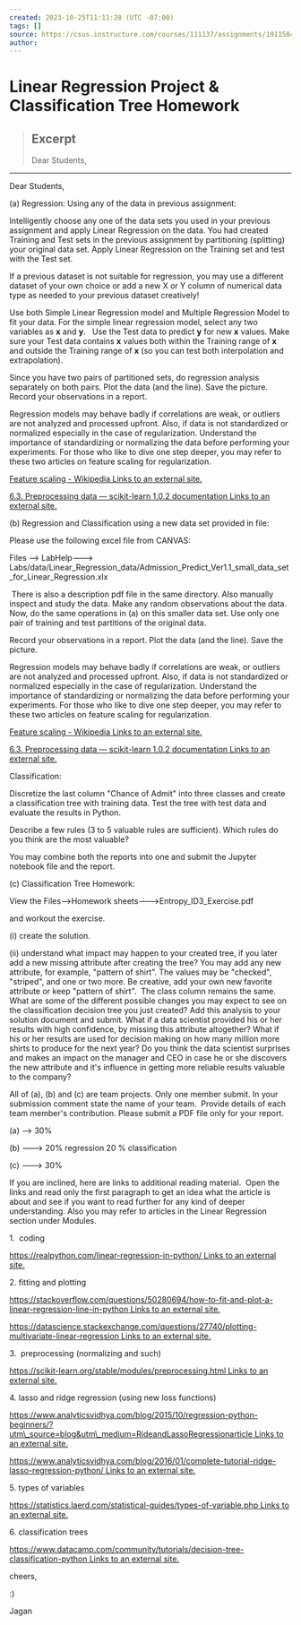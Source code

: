 ```yaml
---
created: 2023-10-25T11:11:28 (UTC -07:00)
tags: []
source: https://csus.instructure.com/courses/111137/assignments/1911584
author: 
---
```


# Linear Regression Project & Classification Tree Homework

> ## Excerpt
> Dear Students,

---
Dear Students,

(a) Regression: Using any of the data in previous assignment: 

Intelligently choose any one of the data sets you used in your previous assignment and apply Linear Regression on the data. You had created Training and Test sets in the previous assignment by partitioning (splitting) your original data set. Apply Linear Regression on the Training set and test with the Test set. 

If a previous dataset is not suitable for regression, you may use a different dataset of your own choice or add a new X or Y column of numerical data type as needed to your previous dataset creatively!

Use both Simple Linear Regression model and Multiple Regression Model to fit your data. For the simple linear regression model, select any two variables as **x** and **y**.   Use the Test data to predict **y** for new **x** values. Make sure your Test data contains **x** values both within the Training range of **x** and outside the Training range of **x** (so you can test both interpolation and extrapolation).

Since you have two pairs of partitioned sets, do regression analysis separately on both pairs. Plot the data (and the line). Save the picture. Record your observations in a report.

Regression models may behave badly if correlations are weak, or outliers are not analyzed and processed upfront. Also, if data is not standardized or normalized especially in the case of regularization. Understand the importance of standardizing or normalizing the data before performing your experiments. For those who like to dive one step deeper, you may refer to these two articles on feature scaling for regularization.

[Feature scaling - Wikipedia Links to an external site.](https://en.wikipedia.org/wiki/Feature_scaling)

[6.3. Preprocessing data — scikit-learn 1.0.2 documentation Links to an external site.](https://scikit-learn.org/stable/modules/preprocessing.html)

(b) Regression and Classification using a new data set provided in file:

Please use the following excel file from CANVAS:

Files --> LabHelp---> Labs/data/Linear\_Regression\_data/Admission\_Predict\_Ver1.1\_small\_data\_set\_for\_Linear\_Regression.xlx

 There is also a description pdf file in the same directory. Also manually inspect and study the data. Make any random observations about the data. Now, do the same operations in (a) on this smaller data set. Use only one pair of training and test partitions of the original data.

Record your observations in a report. Plot the data (and the line). Save the picture.

Regression models may behave badly if correlations are weak, or outliers are not analyzed and processed upfront. Also, if data is not standardized or normalized especially in the case of regularization. Understand the importance of standardizing or normalizing the data before performing your experiments. For those who like to dive one step deeper, you may refer to these two articles on feature scaling for regularization.

[Feature scaling - Wikipedia Links to an external site.](https://en.wikipedia.org/wiki/Feature_scaling)

[6.3. Preprocessing data — scikit-learn 1.0.2 documentation Links to an external site.](https://scikit-learn.org/stable/modules/preprocessing.html)

Classification:

Discretize the last column "Chance of Admit" into three classes and create a classification tree with training data. Test the tree with test data and evaluate the results in Python.

Describe a few rules (3 to 5 valuable rules are sufficient). Which rules do you think are the most valuable?

You may combine both the reports into one and submit the Jupyter notebook file and the report.

(c) Classification Tree Homework:

View the Files-->Homework sheets--->Entropy\_ID3\_Exercise.pdf

and workout the exercise.

(i) create the solution.

(ii) understand what impact may happen to your created tree, if you later add a new missing attribute after creating the tree? You may add any new attribute, for example, "pattern of shirt". The values may be "checked", "striped", and one or two more. Be creative, add your own new favorite attribute or keep "pattern of shirt".  The class column remains the same.  What are some of the different possible changes you may expect to see on the classification decision tree you just created? Add this analysis to your solution document and submit. What if a data scientist provided his or her results with high confidence, by missing this attribute altogether? What if his or her results are used for decision making on how many million more shirts to produce for the next year? Do you think the data scientist surprises and makes an impact on the manager and CEO in case he or she discovers the new attribute and it's influence in getting more reliable results valuable to the company?

All of (a), (b) and (c) are team projects. Only one member submit. In your submission comment state the name of your team.  Provide details of each team member's contribution. Please submit a PDF file only for your report.

(a) --> 30%

(b) ---> 20% regression 20 % classification

(c) ---> 30%

If you are inclined, here are links to additional reading material.  Open the links and read only the first paragraph to get an idea what the article is about and see if you want to read further for any kind of deeper understanding. Also you may refer to articles in the Linear Regression section under Modules.

1.  coding

[https://realpython.com/linear-regression-in-python/ Links to an external site.](https://realpython.com/linear-regression-in-python/)

2\. fitting and plotting

[https://stackoverflow.com/questions/50280694/how-to-fit-and-plot-a-linear-regression-line-in-python Links to an external site.](https://stackoverflow.com/questions/50280694/how-to-fit-and-plot-a-linear-regression-line-in-python)

[https://datascience.stackexchange.com/questions/27740/plotting-multivariate-linear-regression Links to an external site.](https://datascience.stackexchange.com/questions/27740/plotting-multivariate-linear-regression)

3.  preprocessing (normalizing and such)

[https://scikit-learn.org/stable/modules/preprocessing.html Links to an external site.](https://scikit-learn.org/stable/modules/preprocessing.html)

4\. lasso and ridge regression (using new loss functions)

[https://www.analyticsvidhya.com/blog/2015/10/regression-python-beginners/?utm\_source=blog&utm\_medium=RideandLassoRegressionarticle Links to an external site.](https://www.analyticsvidhya.com/blog/2015/10/regression-python-beginners/?utm_source=blog&utm_medium=RideandLassoRegressionarticle)

[https://www.analyticsvidhya.com/blog/2016/01/complete-tutorial-ridge-lasso-regression-python/ Links to an external site.](https://www.analyticsvidhya.com/blog/2016/01/complete-tutorial-ridge-lasso-regression-python/)

5\. types of variables

[https://statistics.laerd.com/statistical-guides/types-of-variable.php Links to an external site.](https://statistics.laerd.com/statistical-guides/types-of-variable.php)

6\. classification trees

[https://www.datacamp.com/community/tutorials/decision-tree-classification-python Links to an external site.](https://www.datacamp.com/community/tutorials/decision-tree-classification-python)

cheers,

:)

Jagan
